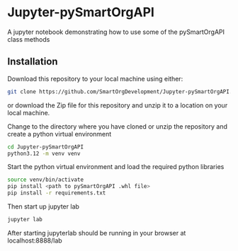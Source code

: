 # Jupyter-pySmartOrgAPI
A jupyter notebook demonstrating how to use some of the pySmartOrgAPI class methods


## Installation

Download this repository to your local machine using either:

``` sh
git clone https://github.com/SmartOrgDevelopment/Jupyter-pySmartOrgAPI.git
```

or download the Zip file for this repository and unzip it to a location on your local machine.

Change to the directory where you have cloned or unzip the repository and create a python virtual environment

```sh
cd Jupyter-pySmartOrgAPI
python3.12 -m venv venv
```

Start the python virtual environment and load the required python libraries

```sh
source venv/bin/activate
pip install <path to pySmartOrgAPI .whl file>
pip install -r requirements.txt
```

Then start up jupyter lab
```sh
jupyter lab
```

After starting jupyterlab should be running in your browser at localhost:8888/lab